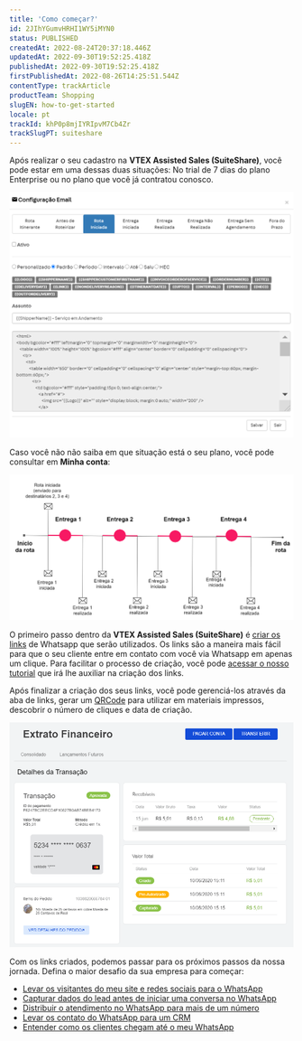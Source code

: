 ```yaml
---
title: 'Como começar?'
id: 2JIhYGumvHRHI1WY5iMYN0
status: PUBLISHED
createdAt: 2022-08-24T20:37:18.446Z
updatedAt: 2022-09-30T19:52:25.418Z
publishedAt: 2022-09-30T19:52:25.418Z
firstPublishedAt: 2022-08-26T14:25:51.544Z
contentType: trackArticle
productTeam: Shopping
slugEN: how-to-get-started
locale: pt
trackId: khP0p8mjIYRIpvM7Cb4Zr
trackSlugPT: suiteshare
---
```


Após realizar o seu cadastro na **VTEX Assisted Sales (SuiteShare)**, você pode estar em uma dessas duas situações: No trial de 7 dias do plano Enterprise ou no plano que você já contratou conosco. 

![Suitshare-Como começar](https://raw.githubusercontent.com/vtexdocs/help-center-content/refs/heads/main/_1.png)

Caso você não não saiba em que situação está o seu plano, você pode consultar em **Minha conta**: 

![Suitshare-Como começar2](https://raw.githubusercontent.com/vtexdocs/help-center-content/refs/heads/main/_2.png)

O primeiro passo dentro da **VTEX Assisted Sales (SuiteShare)** é [criar os links](https://help.vtex.com/pt/tutorial/links--7h7YXPFovF2k5z6ZSZs5WB) de Whatsapp que serão utilizados. Os links são a maneira mais fácil para que o seu cliente entre em contato com você via Whatsapp em apenas um clique. Para facilitar o processo de criação, você pode [acessar o nosso tutorial](https://help.vtex.com/pt/tutorial/links--7h7YXPFovF2k5z6ZSZs5WB) que irá lhe auxiliar na criação dos links.

Após finalizar a criação dos seus links, você pode gerenciá-los através da aba de links, gerar um [QRCode](https://help.vtex.com/pt/tutorial/qr-code-suiteshare--t7faoKDUUr4ZZlrfS0sXV) para utilizar em materiais impressos, descobrir o número de cliques e data de criação.

![Suitshare-Como começar3](https://raw.githubusercontent.com/vtexdocs/help-center-content/refs/heads/main/_3.png)

Com os links criados, podemos passar para os próximos passos da nossa jornada. Defina o maior desafio da sua empresa para começar: 

* [Levar os visitantes do meu site e redes sociais para o WhatsApp](https://help.vtex.com/pt/tracks/suitshare--khP0p8mjIYRIpvM7Cb4Zr/5dA25l9g68S9RzXrq1rEsq)
* [Capturar dados do lead antes de iniciar uma conversa no WhatsApp](https://help.vtex.com/pt/tracks/suitshare--khP0p8mjIYRIpvM7Cb4Zr/5dcakrZEc8aOTG7OshTPWp)
* [Distribuir o atendimento no WhatsApp para mais de um número](https://help.vtex.com/pt/tracks/suitshare--khP0p8mjIYRIpvM7Cb4Zr/4Xgqw105OM7zRdKmdY6avV)
* [Levar os contato do WhatsApp para um CRM](https://help.vtex.com/pt/tracks/suitshare--khP0p8mjIYRIpvM7Cb4Zr/5d9MKRl47mVpMZVedhltwC)
* [Entender como os clientes chegam até o meu WhatsApp](https://help.vtex.com/pt/tracks/suitshare--khP0p8mjIYRIpvM7Cb4Zr/5eLRT51rPMy0zwDVAAJLWH)
